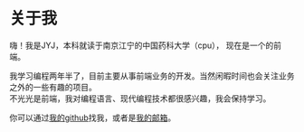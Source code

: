 # 关于我
嗨！我是JYJ，本科就读于南京江宁的中国药科大学（cpu），
现在是一个的前端。

我学习编程两年半了，目前主要从事前端业务的开发。当然闲暇时间也会关注业务之外的一些有趣的项目。  
不光光是前端，我对编程语言、现代编程技术都很感兴趣，我会保持学习。

你可以通过[我的github](https://github.com/jyj1202)找我，或者是[我的邮箱](mailto:jyjis250@gmail.com)。


<!-- ## 技术栈
### 前端
- 三件套
- vue全家福，nuxt
- 原生微信小程序，uniapp
- 一点儿nodejs
- 一丢丢的react

### 后端
- 一点儿java
- 一点jdbc
- 一点儿mysql

## 兴趣爱好
学一些简单的东西，看一点简单的书，然后去别人那吹牛逼。  
当然别人要是比我懂，那我会不高兴。
-->
